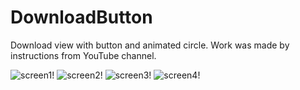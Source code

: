 # DownloadButton
Download view with button and animated circle. Work was made by instructions from YouTube channel.

![screen1!](https://github.com/diasatudinov/DownloadButton/assets/64367635/9f05281c-25cb-427a-abf4-b2b44229d3cc)
![screen2!](https://github.com/diasatudinov/DownloadButton/assets/64367635/cf2902e8-fc20-4788-9b83-32548c999c8c)
![screen3!](https://github.com/diasatudinov/DownloadButton/assets/64367635/f9b78ce2-fe64-4400-ab22-afdbf15a563c)
![screen4!](https://github.com/diasatudinov/DownloadButton/assets/64367635/d768be15-9aaf-4b4e-92f8-563f01f7a5a3)



